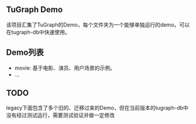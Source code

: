 ## TuGraph Demo

该项目汇集了TuGraph的Demo，每个文件夹为一个能够单独运行的demo，可以在tugraph-db中快速使用。

## Demo列表

- movie: 基于电影、演员、用户场景的示例。
- ...

## TODO

legacy下面包含了多个旧的、迁移过来的Demo，但在当前版本的tugraph-db中没有经过测试运行，需要测试验证并做一定修改

